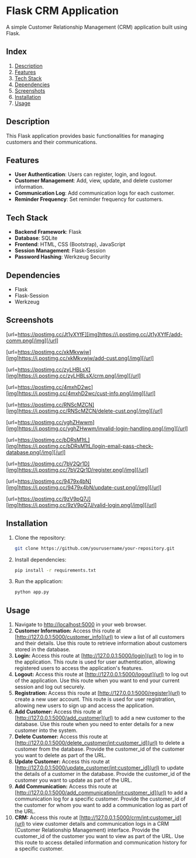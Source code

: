 # Flask CRM Application

A simple Customer Relationship Management (CRM) application built using Flask.

## Index

1. [Description](#description)
2. [Features](#features)
3. [Tech Stack](#techStack)
4. [Dependencies](#dependencies)
5. [Screenshots](#screenshots)
6. [Installation](#installation)
7. [Usage](#usage)

## Description

This Flask application provides basic functionalities for managing customers and their communications.

## Features

- **User Authentication**: Users can register, login, and logout.
- **Customer Management**: Add, view, update, and delete customer information.
- **Communication Log**: Add communication logs for each customer.
- **Reminder Frequency**: Set reminder frequency for customers.

## Tech Stack

- **Backend Framework**: Flask
- **Database**: SQLite
- **Frontend**: HTML, CSS (Bootstrap), JavaScript
- **Session Management**: Flask-Session
- **Password Hashing**: Werkzeug Security

## Dependencies

- Flask
- Flask-Session
- Werkzeug

## Screenshots

[url=https://postimg.cc/Jt1yXYfF][img]https://i.postimg.cc/Jt1yXYfF/add-comm.png[/img][/url]

[url=https://postimg.cc/xkMkvwjw][img]https://i.postimg.cc/xkMkvwjw/add-cust.png[/img][/url]

[url=https://postimg.cc/zyLHBLsX][img]https://i.postimg.cc/zyLHBLsX/crm.png[/img][/url]

[url=https://postimg.cc/4mxhD2wc][img]https://i.postimg.cc/4mxhD2wc/cust-info.png[/img][/url]

[url=https://postimg.cc/RNScMZCN][img]https://i.postimg.cc/RNScMZCN/delete-cust.png[/img][/url]

[url=https://postimg.cc/yghZHwwm][img]https://i.postimg.cc/yghZHwwm/invalid-login-handling.png[/img][/url]

[url=https://postimg.cc/bDRsM1tL][img]https://i.postimg.cc/bDRsM1tL/login-email-pass-check-database.png[/img][/url]

[url=https://postimg.cc/7bV2Qr1D][img]https://i.postimg.cc/7bV2Qr1D/register.png[/img][/url]

[url=https://postimg.cc/9479x4bN][img]https://i.postimg.cc/9479x4bN/update-cust.png[/img][/url]

[url=https://postimg.cc/9zV9pQ7J][img]https://i.postimg.cc/9zV9pQ7J/valid-login.png[/img][/url]

## Installation

1. Clone the repository:

   ```bash
   git clone https://github.com/yourusername/your-repository.git
   ```
   
2. Install dependencies:
   
   ```bash
   pip install -r requirements.txt
   ```
   
3. Run the application:
   
   ```bash
   python app.py
   ```

## Usage

1. Navigate to [http://localhost:5000](url) in your web browser.
2. **Customer Information:** Access this route at [http://127.0.0.1:5000/customer_info](url) to view a list of all customers and their details. Use this route to retrieve information about customers stored in the database.
3. **Login:** Access this route at [http://127.0.0.1:5000/login](url) to log in to the application. This route is used for user authentication, allowing registered users to access the application's features.
4. **Logout:** Access this route at [http://127.0.0.1:5000/logout](url) to log out of the application. Use this route when you want to end your current session and log out securely.
5. **Registration:** Access this route at [http://127.0.0.1:5000/register](url) to create a new user account. This route is used for user registration, allowing new users to sign up and access the application.
6. **Add Customer:** Access this route at [http://127.0.0.1:5000/add_customer](url) to add a new customer to the database. Use this route when you need to enter details for a new customer into the system.
7. **Delete Customer:** Access this route at [http://127.0.0.1:5000/delete_customer/int:customer_id](url) to delete a customer from the database. Provide the customer_id of the customer you want to delete as part of the URL.
8. **Update Customer:** Access this route at [http://127.0.0.1:5000/update_customer/int:customer_id](url) to update the details of a customer in the database. Provide the customer_id of the customer you want to update as part of the URL.
9. **Add Communication:** Access this route at [http://127.0.0.1:5000/add_communication/int:customer_id](url) to add a communication log for a specific customer. Provide the customer_id of the customer for whom you want to add a communication log as part of the URL.
10. **CRM:** Access this route at [http://127.0.0.1:5000/crm/int:customer_id](url) to view customer details and communication logs in a CRM (Customer Relationship Management) interface. Provide the customer_id of the customer you want to view as part of the URL. Use this route to access detailed information and communication history for a specific customer.
